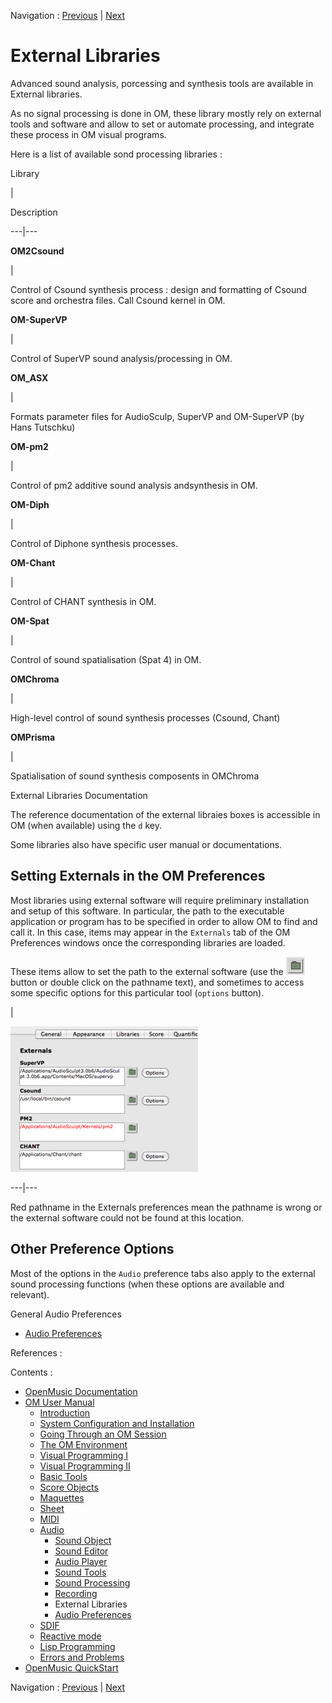 Navigation : [Previous](SoundRecording "page
précédente\(Recording\)") | [Next](SoundPreferences "page
suivante\(Audio Preferences\)")

# External Libraries

Advanced sound analysis, porcessing and synthesis tools are available in
External libraries.

As no signal processing is done in OM, these library mostly rely on external
tools and software and allow to set or automate processing, and integrate
these process in OM visual programs.

Here is a list of available sond processing libraries :

Library

|

Description  
  
---|---  
  
**OM2Csound**

|

Control of Csound synthesis process : design and formatting of Csound score
and orchestra files. Call Csound kernel in OM.  
  
**OM-SuperVP**

|

Control of SuperVP sound analysis/processing in OM.  
  
**OM_ASX**

|

Formats parameter files for AudioSculp, SuperVP and OM-SuperVP (by Hans
Tutschku)  
  
**OM-pm2**

|

Control of pm2 additive sound analysis andsynthesis in OM.  
  
**OM-Diph**

|

Control of Diphone synthesis processes.  
  
**OM-Chant**

|

Control of CHANT synthesis in OM.  
  
**OM-Spat**

|

Control of sound spatialisation (Spat 4) in OM.  
  
**OMChroma**

|

High-level control of sound synthesis processes (Csound, Chant)  
  
**OMPrisma**

|

Spatialisation of sound synthesis composents in OMChroma  
  
External Libraries Documentation

The reference documentation of the external libraies boxes is accessible in OM
(when available) using the `d` key.

Some libraries also have specific user manual or documentations.

## Setting Externals in the OM Preferences

Most libraries using external software will require preliminary installation
and setup of this software. In particular, the  path to the executable
application or program has to be specified in order to allow OM to find and
call it. In this case, items may appear in the `Externals` tab of the OM
Preferences windows once the corresponding libraries are loaded.

These items allow to set the path to the external software (use the
![](../res/folder-button_icon.png) button or double click on the pathname
text), and sometimes to access some specific options for this particular tool
(`options` button).

|

[![](../res/externalprefs_1.png)](../res/externalprefs.png "Cliquez pour
agrandir")  
  
---|---  
  
Red pathname in the Externals preferences mean the pathname is wrong or the
external software could not be found at this location.

## Other Preference Options

Most of the options in the `Audio` preference tabs also apply to the external
sound processing functions (when these options are available and relevant).

General Audio Preferences

  * [Audio Preferences](SoundPreferences)

References :

Contents :

  * [OpenMusic Documentation](OM-Documentation)
  * [OM User Manual](OM-User-Manual)
    * [Introduction](00-Contents)
    * [System Configuration and Installation](Installation)
    * [Going Through an OM Session](Goingthrough)
    * [The OM Environment](Environment)
    * [Visual Programming I](BasicVisualProgramming)
    * [Visual Programming II](AdvancedVisualProgramming)
    * [Basic Tools](BasicObjects)
    * [Score Objects](ScoreObjects)
    * [Maquettes](Maquettes)
    * [Sheet](Sheet)
    * [MIDI](MIDI)
    * [Audio](Audio)
      * [Sound Object](Sound)
      * [Sound Editor](SoundEditor)
      * [Audio Player](AudioPlayer)
      * [Sound Tools](SoundTools)
      * [Sound Processing](SoundProcessing)
      * [Recording](SoundRecording)
      * External Libraries
      * [Audio Preferences](SoundPreferences)
    * [SDIF](SDIF)
    * [Reactive mode](Reactive)
    * [Lisp Programming](Lisp)
    * [Errors and Problems](errors)
  * [OpenMusic QuickStart](QuickStart-Chapters)

Navigation : [Previous](SoundRecording "page
précédente\(Recording\)") | [Next](SoundPreferences "page
suivante\(Audio Preferences\)")


